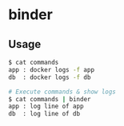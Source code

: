 # binder

## Usage

```sh
$ cat commands
app : docker logs -f app
db  : docker logs -f db

# Execute commands & show logs
$ cat commands | binder
app : log line of app
db  : log line of db
```